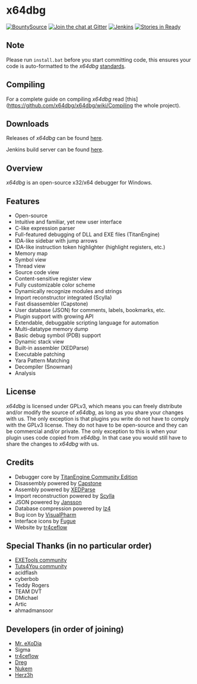 # x64dbg

[![BountySource](https://www.bountysource.com/badge/team?team_id=18188&style=raised)](https://www.bountysource.com/teams/x64dbg?utm_source=x64dbg&utm_medium=shield&utm_campaign=raised) [![Join the chat at Gitter](https://badges.gitter.im/x64dbg/x64dbg.svg)](https://gitter.im/x64dbg/x64dbg?utm_source=badge&utm_medium=badge&utm_campaign=pr-badge&utm_content=badge) [![Jenkins](http://jenkins.x64dbg.com/job/vs13/badge/icon)](http://jenkins.x64dbg.com) [![Stories in Ready](https://badge.waffle.io/x64dbg/x64dbg.png?label=ready&title=Ready)](http://waffle.io/x64dbg/x64dbg)



## Note

Please run `install.bat` before you start committing code, this ensures your code is auto-formatted to the *x64dbg* [standards](https://github.com/x64dbg/x64dbg/wiki/Coding-Guidelines).

## Compiling

For a complete guide on compiling *x64dbg* read [this](https://github.com/x64dbg/x64dbg/wiki/Compiling the whole project).

## Downloads

Releases of *x64dbg* can be found [here](http://releases.x64dbg.com).

Jenkins build server can be found [here](http://jenkins.x64dbg.com).

## Overview

*x64dbg* is an open-source x32/x64 debugger for Windows.

## Features

- Open-source
- Intuitive and familiar, yet new user interface
- C-like expression parser
- Full-featured debugging of DLL and EXE files (TitanEngine)
- IDA-like sidebar with jump arrows
- IDA-like instruction token highlighter (highlight registers, etc.)
- Memory map
- Symbol view
- Thread view
- Source code view
- Content-sensitive register view
- Fully customizable color scheme
- Dynamically recognize modules and strings
- Import reconstructor integrated (Scylla)
- Fast disassembler (Capstone)
- User database (JSON) for comments, labels, bookmarks, etc.
- Plugin support with growing API
- Extendable, debuggable scripting language for automation
- Multi-datatype memory dump
- Basic debug symbol (PDB) support
- Dynamic stack view
- Built-in assembler (XEDParse)
- Executable patching
- Yara Pattern Matching
- Decompiler (Snowman)
- Analysis

## License

*x64dbg* is licensed under GPLv3, which means you can freely distribute and/or modify the source of *x64dbg*, as long as you share your changes with us. The only exception is that plugins you write do not have to comply with the GPLv3 license. They do not have to be open-source and they can be commercial and/or private. The only exception to this is when your plugin uses code copied from *x64dbg*. In that case you would still have to share the changes to *x64dbg* with us.

## Credits

- Debugger core by [TitanEngine Community Edition](https://bitbucket.org/mrexodia/titanengine-update)
- Disassembly powered by [Capstone](http://capstone-engine.org)
- Assembly powered by [XEDParse](https://bitbucket.org/mrexodia/xedparse)
- Import reconstruction powered by [Scylla](https://github.com/NtQuery/Scylla)
- JSON powered by [Jansson](http://www.digip.org/jansson)
- Database compression powered by [lz4](https://bitbucket.org/mrexodia/lz4)
- Bug icon by [VisualPharm](http://www.visualpharm.com)
- Interface icons by [Fugue](http://p.yusukekamiyamane.com)
- Website by [tr4ceflow](http://tr4ceflow.com)

## Special Thanks (in no particular order)

- [EXETools community](http://forum.exetools.com)
- [Tuts4You community](http://forum.tuts4you.com)
- acidflash
- cyberbob
- Teddy Rogers
- TEAM DVT
- DMichael
- Artic
- ahmadmansoor

## Developers (in order of joining)

- [Mr. eXoDia](http://mrexodia.cf)
- Sigma
- [tr4ceflow](http://blog.tr4ceflow.com)
- [Dreg](http://www.fr33project.org)
- [Nukem](https://github.com/Nukem9)
- [Herz3h](https://github.com/Herz3h)
